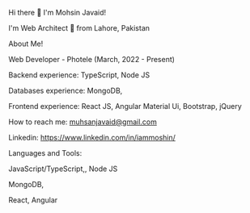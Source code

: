 Hi there 👋 I'm Mohsin Javaid!

I'm Web Architect 🚀 from Lahore, Pakistan

About Me!

Web Developer - Photele (March, 2022 - Present)

Backend experience: TypeScript, Node JS

Databases experience: MongoDB,

Frontend experience: React JS, Angular Material Ui, Bootstrap, jQuery

How to reach me: muhsanjavaid@gmail.com

Linkedin: https://www.linkedin.com/in/iammoshin/

Languages and Tools:

JavaScript/TypeScript,, Node JS

MongoDB,

React, Angular

